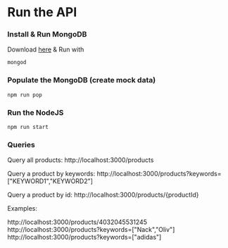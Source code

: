 # Run the API

### Install & Run MongoDB
Download [here](https://docs.mongodb.com/manual/installation/) & Run with

```mongod```



### Populate the MongoDB (create mock data)

```npm run pop```



### Run the NodeJS

```npm run start```



### Queries

Query all products: http://localhost:3000/products

Query a product by keywords: http://localhost:3000/products?keywords=["KEYWORD1","KEYWORD2"]

Query a product by id: http://localhost:3000/products/{productId}

Examples: 

http://localhost:3000/products/4032045531245
http://localhost:3000/products?keywords=["Nack","Oliv"]
http://localhost:3000/products?keywords=["adidas"]
